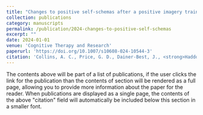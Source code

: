 ```yaml
---
title: "Changes to positive self-schemas after a positive imagery training are predicted by participant characteristics in a sample with elevated depressive symptoms"
collection: publications
category: manuscripts
permalink: /publication/2024-changes-to-positive-self-schemas
excerpt: ""
date: 2024-01-01
venue: 'Cognitive Therapy and Research'
paperurl: 'https://doi.org/10.1007/s10608-024-10544-3'
citation: 'Collins, A. C., Price, G. D., Dainer-Best, J., <strong>Haddox, D.</strong>, Beevers, C. G., & Jacobson, N. C. (2024). <em>Changes to positive self-schemas after a positive imagery training are predicted by participant characteristics in a sample with elevated depressive symptoms</em>. <i>Cognitive Therapy and Research</i>. https://doi.org/10.1007/s10608-024-10544-3'
---
```

The contents above will be part of a list of publications, if the user clicks the link for the publication than the contents of section will be rendered as a full page, allowing you to provide more information about the paper for the reader. When publications are displayed as a single page, the contents of the above "citation" field will automatically be included below this section in a smaller font.
